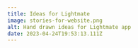```yaml
---
title: Ideas for Lightmate
image: stories-for-website.png
alt: Hand drawn ideas for Lightmate app
date: 2023-04-24T19:53:13.111Z
---
```

